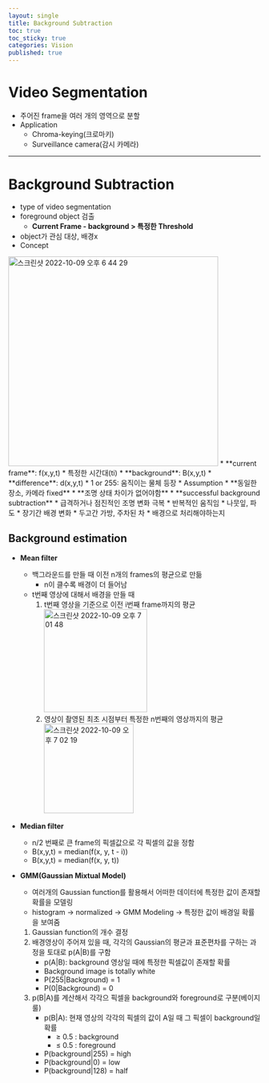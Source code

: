 ```yaml
---
layout: single
title: Background Subtraction
toc: true
toc_sticky: true
categories: Vision
published: true
---
```


# Video Segmentation
* 주어진 frame을 여러 개의 영역으로 분할
* Application
    * Chroma-keying(크로마키)
    * Surveillance camera(감시 카메라)

-----------

# Background Subtraction
* type of video segmentation
* foreground object 검출
  * **Current Frame - background > 특정한 Threshold**
* object가 관심 대상, 배경x
* Concept<br/>
<img width="419" alt="스크린샷 2022-10-09 오후 6 44 29" src="https://user-images.githubusercontent.com/63464299/194758311-78b0375c-efdf-4c76-bb55-6fc26dc71a23.png">
    * **current frame**: f(x,y,t)
        * 특정한 시간대(ti)
    * **background**: B(x,y,t)
    * **difference**: d(x,y,t)
    * 1 or 255: 움직이는 물체 등장
    * Assumption
        * **동일한 장소, 카메라 fixed**
        * **조명 상태 차이가 없어야함**
* **successful background subtraction**
    * 급격하거나 점진적인 조명 변화 극복
    * 반복적인 움직임
        * 나뭇잎, 파도
    * 장기간 배경 변화
        * 두고간 가방, 주차된 차
        * 배경으로 처리해야하는지
        
## Background estimation
* **Mean filter**
  * 백그라운드를 만들 때 이전 n개의 frames의 평균으로 만듦
    * n이 클수록 배경이 더 들어남
  * t번째 영상에 대해서 배경을 만들 때
      1.  t번째 영상을 기준으로 이전 i번째 frame까지의 평균<br/>
         <img width="206" alt="스크린샷 2022-10-09 오후 7 01 48" src="https://user-images.githubusercontent.com/63464299/194758457-3be823db-1afe-4de0-8afc-d53ce6cba8bb.png">
      2. 영상이 촬영된 최초 시점부터 특정한 n번째의 영상까지의 평균<br/>
         <img width="179" alt="스크린샷 2022-10-09 오후 7 02 19" src="https://user-images.githubusercontent.com/63464299/194758466-4b5a09a4-86a3-4c1b-906d-861ccf131ff2.png">

* **Median filter**
  * n/2 번째로 큰 frame의 픽셀값으로 각 픽셀의 값을 정함
  * B(x,y,t) = median(f(x, y, t - i))
  * B(x,y,t) = median(f(x, y, t))
  
* **GMM(Gaussian Mixtual Model)**
  * 여러개의 Gaussian function를 활용해서 어떠한 데이터에 특정한 값이 존재할 확률을 모델링
  * histogram -> normalized -> GMM Modeling -> 특정한 값이 배경일 확률을 보여줌

   1. Gaussian function의 개수 결정
   2. 배경영상이 주어져 있을 때, 각각의 Gaussian의 평균과 표준편차를 구하는 과정을 토대로 p(A\|B)를 구함
      * p(A\|B): background 영상일 때에 특정한 픽셀값이 존재할 확률
      * Background image is totally white
      * P(255\|Background) = 1
      * P(0\|Background) = 0
   3. p(B\|A)를 계산해서 각각으 픽셀을 background와 foreground로 구분(베이지 룰)
      * p(B\|A): 현재 영상의 각각의 픽셀의 값이 A일 때 그 픽셀이 background일 확률
          * ≥ 0.5 : background
          * ≤ 0.5 : foreground
      * P(background\|255) = high
      * P(background\|0) = low
      * P(background\|128) = half
